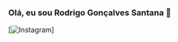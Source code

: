 ### Olá, eu sou Rodrigo Gonçalves Santana 👋

[![Instagram](https://img.shields.io/badge/-Instagram-ff69b4?style=flat&logo=Instagram&logoColor=white&link=https://www.instagram.com/rodrigo.gsantana/)]

